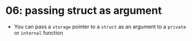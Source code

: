 # 06: passing struct as argument

- You can pass a `storage` pointer to a `struct` as an argument to a `private` or `internal` function